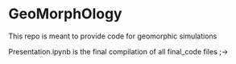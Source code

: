 # GeoMorphOlogy

This repo is meant to provide code for geomorphic simulations 


Presentation.ipynb is the final compilation of all final_code files ;->
